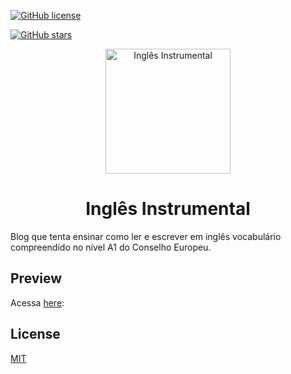 [![GitHub
license](https://img.shields.io/github/license/jcgsr/jun-InstrumentalEnglish)](https://github.com/jcgsr/jun-InstrumentalEnglish/blob/main/LICENSE)

[![GitHub stars](https://img.shields.io/github/stars/jcgsr/jun-InstrumentalEnglish)](https://github.com/jcgsr/jun-InstrumentalEnglish/stargazers)

<p align="center">
  <a href="https://www.inglesinstrumental.blog.br">
    <img alt="Inglês Instrumental" src="https://inglesinstrumental.vercel.app/_next/image?url=%2Fassets%2Fblog%2Faula-1%2Fwant.jpg&w=1920&q=75" width="200" />
  </a>
</p>
<h1 align="center">
Inglês Instrumental 
</h1>

Blog que tenta ensinar como ler e escrever em inglês vocabulário
compreendido no nível A1 do Conselho Europeu.

## Preview

Acessa [here](https://www.inglesinstrumental.blog.br/):

## License

[MIT](https://choosealicense.com/licenses/mit/)
